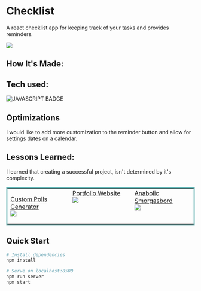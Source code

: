 
# Checklist

A react checklist app for keeping track of your tasks and provides reminders.




   <img src ="https://media.giphy.com/media/Vc6Pg0TjiUt1KC5tmY/giphy.gif" />


## How It's Made:



## Tech used: 

![JAVASCRIPT BADGE](https://img.shields.io/static/v1?label=|&message=JAVASCRIPT&color=3c7f5d&style=plastic&logo=javascript)

## Optimizations
I would like to add more customization to the reminder button and allow for settings dates on a calendar.

## Lessons Learned:

I learned that creating a successful project, isn't determined by it's complexity.

<table bordercolor="#66b2b2">
  <tr>
    <td width="33.3%" valign="top">
    
<a target="_blank" href="https://github.com/JustyMoy/Polls_python">Custom Polls Generator</a>
        <br />
      <a target="_blank" href="https://github.com/JustyMoy/Polls_python">
<img src="https://media.giphy.com/media/4teasaWqojvThCycpC/giphy.gif" />
        </a>
    </td>
    <td width="33.3%" valign="top">
<a target="_blank" href="https://github.com/JustyMoy/PortfolioWebsite"> Portfolio Website</a>
        <br />
      <a target="_blank" href="https://github.com/JustyMoy/PortfolioWebsite">
   <img src="https://media.giphy.com/media/uCoD3fryp5dnLEn9hT/giphy.gif" />
        </a>
    </td>
    <td width="33.3%" valign="top">
<a target="_blank" href="https://github.com/JustyMoy/anabolicRecipeBlog">Anabolic Smorgasbord</a>
        <br />
      <a target="_blank" href="https://github.com/JustyMoy/anabolicRecipeBlog">
<img src="https://media.giphy.com/media/8kToMEoYx5hpX5lcY4/giphy.gif" />
        </a>
    </td>
  </tr>
</table>

## Quick Start

``` bash
# Install dependencies
npm install

# Serve on localhost:8500
npm run server
npm start




